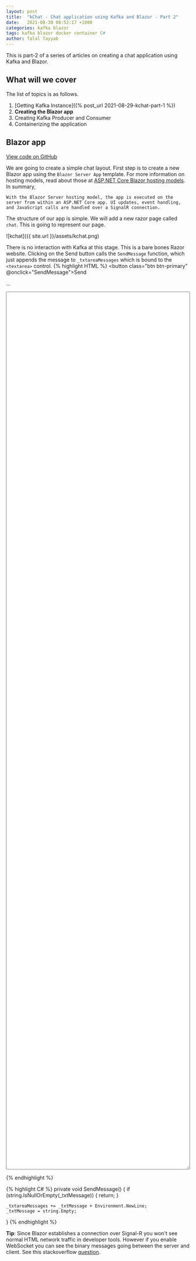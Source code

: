 ```yaml
---
layout: post
title:  "kChat - Chat application using Kafka and Blazor - Part 2"
date:   2021-08-30 08:52:17 +1000
categories: kafka blazor
tags: kafka blazor docker container C#
author: Talal Tayyab
---
```

This is part-2 of a series of articles on creating a chat application using Kafka and Blazor.

## What will we cover

The list of topics is as follows.

1. [Getting Kafka Instance]({% post_url 2021-08-29-kchat-part-1 %})
1. **Creating the Blazor app**
1. Creating Kafka Producer and Consumer
1. Containerizing the application

## Blazor app

<a href="https://github.com/TalalTayyab/Kchat/tree/first" class="btn btn-github"><span class="icon"></span>View code on GitHub</a>

We are going to create a simple chat layout. First step is to create a new Blazor app using the `Blazor Server App` template. For more information on hosting models, read about those at [ASP.NET Core Blazor hosting models](https://docs.microsoft.com/en-us/aspnet/core/blazor/hosting-models?view=aspnetcore-5.0). In summary,

`With the Blazor Server hosting model, the app is executed on the server from within an ASP.NET Core app. UI updates, event handling, and JavaScript calls are handled over a SignalR connection.`

The structure of our app is simple. We will add a new razor page called `chat`. This is going to represent our page.

![kchat]({{ site.url }}/assets/kchat.png)

There is no interaction with Kafka at this stage. This is a bare bones Razor website. Clicking on the Send button calls the `SendMessage` function, which just appends the message to `_txtareaMessages` which is bound to the `<textarea>` control.
{% highlight HTML %}
<button class="btn btn-primary" @onclick="SendMessage">Send</button>

...

<textarea style="width:100%;height:60vh;overflow:scroll; " @bind="_txtareaMessages" readonly></textarea>
{% endhighlight %}

{% highlight C# %}
private void SendMessage()
{
    if (string.IsNullOrEmpty(_txtMessage))
    {
        return;
    }

    _txtareaMessages += _txtMessage + Environment.NewLine;
    _txtMessage = string.Empty;
}
{% endhighlight %}

**Tip**: Since Blazor establishes a connection over Signal-R you won't see normal HTML network traffic in developer tools. However if you enable WebSocket you can see the binary messages going between the server and client. See this stackoverflow [question](https://stackoverflow.com/questions/29771676/cant-see-signalr-traffic-in-browser-development-tools).


[jekyll-docs]: https://jekyllrb.com/docs/home
[jekyll-gh]:   https://github.com/jekyll/jekyll
[jekyll-talk]: https://talk.jekyllrb.com/
